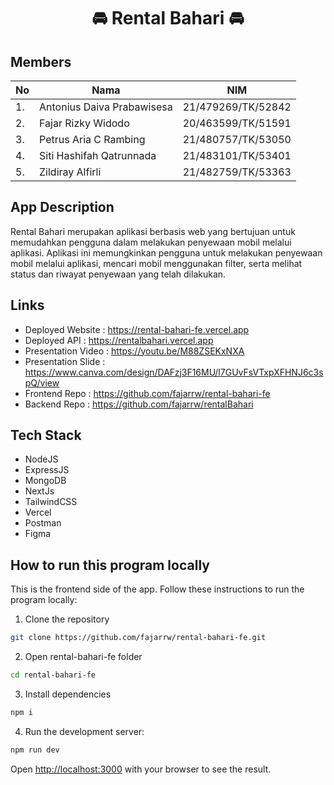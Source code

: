 <h1 align="center">
    🚘 Rental Bahari 🚘
</h1>

## Members
| No | Nama | NIM |
| --- | --- | --- |
| 1. | Antonius Daiva Prabawisesa | 21/479269/TK/52842 |
| 2. | Fajar Rizky Widodo | 20/463599/TK/51591 |
| 3. | Petrus Aria C Rambing | 21/480757/TK/53050 |
| 4. | Siti Hashifah Qatrunnada | 21/483101/TK/53401 |
| 5. | Zildiray Alfirli | 21/482759/TK/53363 |

## App Description
Rental Bahari merupakan aplikasi berbasis web yang bertujuan untuk memudahkan pengguna dalam melakukan penyewaan mobil melalui aplikasi. Aplikasi ini memungkinkan pengguna untuk melakukan penyewaan mobil melalui aplikasi, mencari mobil menggunakan filter, serta melihat status dan riwayat penyewaan yang telah dilakukan.

## Links
- Deployed Website   : https://rental-bahari-fe.vercel.app
- Deployed API       : https://rentalbahari.vercel.app
- Presentation Video : https://youtu.be/M88ZSEKxNXA
- Presentation Slide : https://www.canva.com/design/DAFzj3F16MU/l7GUvFsVTxpXFHNJ6c3spQ/view
- Frontend Repo      : https://github.com/fajarrw/rental-bahari-fe
- Backend Repo       : https://github.com/fajarrw/rentalBahari

## Tech Stack
- NodeJS
- ExpressJS
- MongoDB
- NextJs
- TailwindCSS
- Vercel
- Postman
- Figma

## How to run this program locally
This is the frontend side of the app. Follow these instructions to run the program locally:
1. Clone the repository 
```bash
git clone https://github.com/fajarrw/rental-bahari-fe.git
```
2. Open rental-bahari-fe folder
```bash
cd rental-bahari-fe
```
3. Install dependencies
```bash
npm i
``` 
4. Run the development server:
```bash
npm run dev
```

Open [http://localhost:3000](http://localhost:3000) with your browser to see the result.
